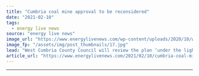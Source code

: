 ```yaml
---
title: "Cumbria coal mine approval to be reconsidered"
date: "2021-02-10"
tags: 
  - energy live news
source: "energy live news"
image_url: "https://www.energylivenews.com/wp-content/uploads/2020/10/web_medium_woodhouse-colliery-cgi_3-west-cumbria-mining-768x477_720x412.jpg"
image_fp: "/assets/img/post_thumbnails/17.jpg"
lead: "West Cumbria County Council will review the plan ‘under the light of new information’"
article_url: "https://www.energylivenews.com/2021/02/10/cumbria-coal-mine-approval-to-be-reconsidered/"
---
```


---
